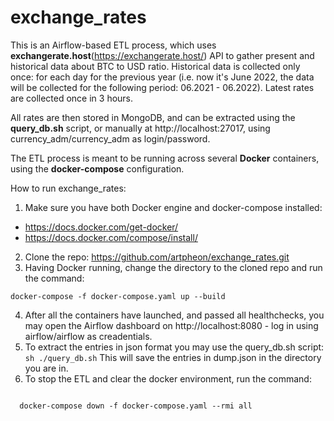 # exchange_rates

This is an Airflow-based ETL process, which uses <b>exchangerate.host</b>(https://exchangerate.host/) API to gather present and historical data about BTC to USD ratio. Historical data is collected only once: for each day for the previous year (i.e. now it's June 2022, the data will be collected for the following period: 06.2021 - 06.2022). Latest rates are collected once in 3 hours.

All rates are then stored in MongoDB, and can be extracted using the <b>query_db.sh</b> script, or manually at http://localhost:27017, using currency_adm/currency_adm as login/password.

The ETL process is meant to be running across several <b>Docker</b> containers, using the <b>docker-compose</b> configuration.

How to run exchange_rates:

1. Make sure you have both Docker engine and docker-compose installed:
  - https://docs.docker.com/get-docker/
  - https://docs.docker.com/compose/install/
2. Clone the repo: https://github.com/artpheon/exchange_rates.git
3. Having Docker running, change the directory to the cloned repo and run the command:
  
  <code>docker-compose -f docker-compose.yaml up --build</code>

4. After all the containers have launched, and passed all healthchecks, you may open the Airflow dashboard on http://localhost:8080 - log in using airflow/airflow as creadentials.
5. To extract the entries in json format you may use the query_db.sh script:
  <code>sh ./query_db.sh</code>
  This will save the entries in dump.json in the directory you are in.
6. To stop the ETL and clear the docker environment, run the command:

<code>
  docker-compose down -f docker-compose.yaml --rmi all
</code>
